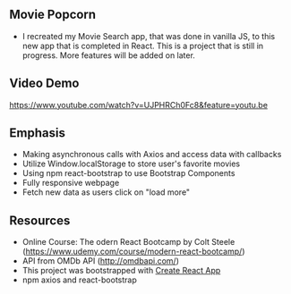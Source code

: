 

## Movie Popcorn
* I recreated my Movie Search app, that was done in vanilla JS, to this new app that is completed in React. This is a project that is still in progress. More features will be added on later.

## Video Demo
https://www.youtube.com/watch?v=UJPHRCh0Fc8&feature=youtu.be

## Emphasis
* Making asynchronous calls with Axios and access data with callbacks
* Utilize Window.localStorage to store user's favorite movies
* Using npm react-bootstrap to use Bootstrap Components
* Fully responsive webpage
* Fetch new data as users click on "load more"

## Resources
* Online Course: The odern React Bootcamp by Colt Steele (https://www.udemy.com/course/modern-react-bootcamp/)
* API from OMDb API (http://omdbapi.com/)
* This project was bootstrapped with [Create React App](https://github.com/facebook/create-react-app)
* npm axios and react-bootstrap

